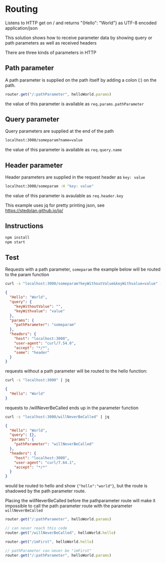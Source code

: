 # Routing

Listens to HTTP get on / and returns "{Hello": "World"} as UTF-8 encoded application/json

This solution shows how to receive parameter data by showing query or path parameters as well as received headers

There are three kinds of parameters in HTTP

## Path parameter

A path parameter is supplied on the path itself by adding a colon (:) on the path.

```javascript
router.get("/:pathParameter", helloWorld.params)
```

the value of this parameter is available as `req.params.pathParameter`

## Query parameter

Query parameters are supplied at the end of the path

```sh
localhost:3000/someparam?name=value
```

the value of this parameter is available as `req.query.name`

## Header parameter

Header parameters are supplied in the request header as `key: value`

```sh
localhost:3000/someparam -H "key: value"
```

the value of this parameter is avaulable as `req.header.key`

This example uses jq for pretty printing json, see https://stedolan.github.io/jq/

## Instructions

```sh
npm install
npm start
```

## Test

Requests with a path parameter, `someparam` the example below will be routed to the param function

```sh
curl -s "localhost:3000/someparam?keyWithoutValue&keyWithvalue=value" -H "some: header" | jq
```

```json
{
  "Hello": "World",
  "query": {
    "keyWithoutValue": "",
    "keyWithvalue": "value"
  },
  "params": {
    "pathParameter": "someparam"
  },
  "headers": {
    "host": "localhost:3000",
    "user-agent": "curl/7.54.0",
    "accept": "*/*",
    "some": "header"
  }
}
```

requests without a path parameter will be routed to the hello function:

```sh
curl -s "localhost:3000" | jq
```

```json
{
  "Hello": "World"
}
```

requests to /willNeverBeCalled ends up in the parameter function

```sh
curl -s "localhost:3000/willNeverBeCalled" | jq
```

```json
{
  "Hello": "World",
  "query": {},
  "params": {
    "pathParameter": "willNeverBeCalled"
  },
  "headers": {
    "host": "localhost:3000",
    "user-agent": "curl/7.64.1",
    "accept": "*/*"
  }
}
```

would be routed to hello and show `{"hello":"world"}`, but the route is shadowed by the path parameter route.

Placing the willNeverBeCalled before the pathparameter route will make it impossible to call the path parameter route with the parameter `willNeverBeCalled`

```js
router.get("/:pathParameter", helloWorld.params)

// can never reach this code
router.get("/willNeverBeCalled", helloWorld.hello)
```

```js
router.get("/imFirst", helloWorld.hello)

// pathParameter can never be "imFirst"
router.get("/:pathParameter", helloWorld.params)

```

